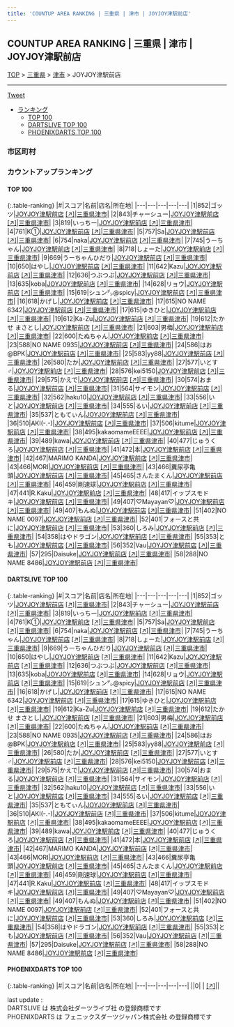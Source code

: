 ```yaml
---
title: 'COUNTUP AREA RANKING | 三重県 | 津市 | JOYJOY津駅前店'
---
```

## COUNTUP AREA RANKING | 三重県 | 津市 | JOYJOY津駅前店

[TOP](/darts/rank/) > [三重県](/darts/rank/三重県/) > [津市](/darts/rank/三重県/津市/) > JOYJOY津駅前店

___

<a href="https://twitter.com/share?ref_src=twsrc%5Etfw" data-text="COUNTUP AREA RANKING | 三重県津市JOYJOY津駅前店" class="twitter-share-button" data-hashtags="DARTSLIVE,PHOENIXDARTS,darts,ダーツ" data-show-count="false">Tweet</a>

* [ランキング](#カウントアップランキング)
    * [TOP 100](#top-100)
    * [DARTSLIVE TOP 100](#dartslive-top-100)
    * [PHOENIXDARTS TOP 100](#phoenixdarts-top-100)

### 市区町村

<ul>

</ul>

### カウントアップランキング

#### TOP 100



{:.table-ranking}
|#|スコア|名前|店名|所在地|
|---|---|---|---|---|
|1|852|<span class="rank-name-dl">ゴッツ</span>|<a href="/darts/rank/shops/a01a58105d3c797e5f9f3321c1147265.html">JOYJOY津駅前店</a> <a href="https://search.dartslive.com/jp/shop/a01a58105d3c797e5f9f3321c1147265">[↗]</a>|<a href="/darts/rank/三重県/津市">三重県津市</a>|
|2|843|<span class="rank-name-dl">チャーシュー</span>|<a href="/darts/rank/shops/a01a58105d3c797e5f9f3321c1147265.html">JOYJOY津駅前店</a> <a href="https://search.dartslive.com/jp/shop/a01a58105d3c797e5f9f3321c1147265">[↗]</a>|<a href="/darts/rank/三重県/津市">三重県津市</a>|
|3|819|<span class="rank-name-dl">いっちー</span>|<a href="/darts/rank/shops/a01a58105d3c797e5f9f3321c1147265.html">JOYJOY津駅前店</a> <a href="https://search.dartslive.com/jp/shop/a01a58105d3c797e5f9f3321c1147265">[↗]</a>|<a href="/darts/rank/三重県/津市">三重県津市</a>|
|4|761|<span class="rank-name-dl">K①</span>|<a href="/darts/rank/shops/a01a58105d3c797e5f9f3321c1147265.html">JOYJOY津駅前店</a> <a href="https://search.dartslive.com/jp/shop/a01a58105d3c797e5f9f3321c1147265">[↗]</a>|<a href="/darts/rank/三重県/津市">三重県津市</a>|
|5|757|<span class="rank-name-dl">Sa</span>|<a href="/darts/rank/shops/a01a58105d3c797e5f9f3321c1147265.html">JOYJOY津駅前店</a> <a href="https://search.dartslive.com/jp/shop/a01a58105d3c797e5f9f3321c1147265">[↗]</a>|<a href="/darts/rank/三重県/津市">三重県津市</a>|
|6|754|<span class="rank-name-dl">naka</span>|<a href="/darts/rank/shops/a01a58105d3c797e5f9f3321c1147265.html">JOYJOY津駅前店</a> <a href="https://search.dartslive.com/jp/shop/a01a58105d3c797e5f9f3321c1147265">[↗]</a>|<a href="/darts/rank/三重県/津市">三重県津市</a>|
|7|745|<span class="rank-name-dl">うーちゃん</span>|<a href="/darts/rank/shops/a01a58105d3c797e5f9f3321c1147265.html">JOYJOY津駅前店</a> <a href="https://search.dartslive.com/jp/shop/a01a58105d3c797e5f9f3321c1147265">[↗]</a>|<a href="/darts/rank/三重県/津市">三重県津市</a>|
|8|718|<span class="rank-name-dl">しょーた</span>|<a href="/darts/rank/shops/a01a58105d3c797e5f9f3321c1147265.html">JOYJOY津駅前店</a> <a href="https://search.dartslive.com/jp/shop/a01a58105d3c797e5f9f3321c1147265">[↗]</a>|<a href="/darts/rank/三重県/津市">三重県津市</a>|
|9|669|<span class="rank-name-dl">うーちゃんひだり</span>|<a href="/darts/rank/shops/a01a58105d3c797e5f9f3321c1147265.html">JOYJOY津駅前店</a> <a href="https://search.dartslive.com/jp/shop/a01a58105d3c797e5f9f3321c1147265">[↗]</a>|<a href="/darts/rank/三重県/津市">三重県津市</a>|
|10|650|<span class="rank-name-dl">はやし</span>|<a href="/darts/rank/shops/a01a58105d3c797e5f9f3321c1147265.html">JOYJOY津駅前店</a> <a href="https://search.dartslive.com/jp/shop/a01a58105d3c797e5f9f3321c1147265">[↗]</a>|<a href="/darts/rank/三重県/津市">三重県津市</a>|
|11|642|<span class="rank-name-dl">Kazu</span>|<a href="/darts/rank/shops/a01a58105d3c797e5f9f3321c1147265.html">JOYJOY津駅前店</a> <a href="https://search.dartslive.com/jp/shop/a01a58105d3c797e5f9f3321c1147265">[↗]</a>|<a href="/darts/rank/三重県/津市">三重県津市</a>|
|12|636|<span class="rank-name-dl">つぶつぶ</span>|<a href="/darts/rank/shops/a01a58105d3c797e5f9f3321c1147265.html">JOYJOY津駅前店</a> <a href="https://search.dartslive.com/jp/shop/a01a58105d3c797e5f9f3321c1147265">[↗]</a>|<a href="/darts/rank/三重県/津市">三重県津市</a>|
|13|635|<span class="rank-name-dl">koba</span>|<a href="/darts/rank/shops/a01a58105d3c797e5f9f3321c1147265.html">JOYJOY津駅前店</a> <a href="https://search.dartslive.com/jp/shop/a01a58105d3c797e5f9f3321c1147265">[↗]</a>|<a href="/darts/rank/三重県/津市">三重県津市</a>|
|14|628|<span class="rank-name-dl">リョウ</span>|<a href="/darts/rank/shops/a01a58105d3c797e5f9f3321c1147265.html">JOYJOY津駅前店</a> <a href="https://search.dartslive.com/jp/shop/a01a58105d3c797e5f9f3321c1147265">[↗]</a>|<a href="/darts/rank/三重県/津市">三重県津市</a>|
|15|619|<span class="rank-name-dl">シュン㌥@spicy</span>|<a href="/darts/rank/shops/a01a58105d3c797e5f9f3321c1147265.html">JOYJOY津駅前店</a> <a href="https://search.dartslive.com/jp/shop/a01a58105d3c797e5f9f3321c1147265">[↗]</a>|<a href="/darts/rank/三重県/津市">三重県津市</a>|
|16|618|<span class="rank-name-dl">かげし</span>|<a href="/darts/rank/shops/a01a58105d3c797e5f9f3321c1147265.html">JOYJOY津駅前店</a> <a href="https://search.dartslive.com/jp/shop/a01a58105d3c797e5f9f3321c1147265">[↗]</a>|<a href="/darts/rank/三重県/津市">三重県津市</a>|
|17|615|<span class="rank-name-dl">NO NAME 6342</span>|<a href="/darts/rank/shops/a01a58105d3c797e5f9f3321c1147265.html">JOYJOY津駅前店</a> <a href="https://search.dartslive.com/jp/shop/a01a58105d3c797e5f9f3321c1147265">[↗]</a>|<a href="/darts/rank/三重県/津市">三重県津市</a>|
|17|615|<span class="rank-name-dl">ゆきひと</span>|<a href="/darts/rank/shops/a01a58105d3c797e5f9f3321c1147265.html">JOYJOY津駅前店</a> <a href="https://search.dartslive.com/jp/shop/a01a58105d3c797e5f9f3321c1147265">[↗]</a>|<a href="/darts/rank/三重県/津市">三重県津市</a>|
|19|612|<span class="rank-name-dl">Ka-Zu</span>|<a href="/darts/rank/shops/a01a58105d3c797e5f9f3321c1147265.html">JOYJOY津駅前店</a> <a href="https://search.dartslive.com/jp/shop/a01a58105d3c797e5f9f3321c1147265">[↗]</a>|<a href="/darts/rank/三重県/津市">三重県津市</a>|
|19|612|<span class="rank-name-dl">たかせ まさとし</span>|<a href="/darts/rank/shops/a01a58105d3c797e5f9f3321c1147265.html">JOYJOY津駅前店</a> <a href="https://search.dartslive.com/jp/shop/a01a58105d3c797e5f9f3321c1147265">[↗]</a>|<a href="/darts/rank/三重県/津市">三重県津市</a>|
|21|603|<span class="rank-name-dl">男梅</span>|<a href="/darts/rank/shops/a01a58105d3c797e5f9f3321c1147265.html">JOYJOY津駅前店</a> <a href="https://search.dartslive.com/jp/shop/a01a58105d3c797e5f9f3321c1147265">[↗]</a>|<a href="/darts/rank/三重県/津市">三重県津市</a>|
|22|600|<span class="rank-name-dl">たぬちゃん</span>|<a href="/darts/rank/shops/a01a58105d3c797e5f9f3321c1147265.html">JOYJOY津駅前店</a> <a href="https://search.dartslive.com/jp/shop/a01a58105d3c797e5f9f3321c1147265">[↗]</a>|<a href="/darts/rank/三重県/津市">三重県津市</a>|
|23|588|<span class="rank-name-dl">NO NAME 0935</span>|<a href="/darts/rank/shops/a01a58105d3c797e5f9f3321c1147265.html">JOYJOY津駅前店</a> <a href="https://search.dartslive.com/jp/shop/a01a58105d3c797e5f9f3321c1147265">[↗]</a>|<a href="/darts/rank/三重県/津市">三重県津市</a>|
|24|586|<span class="rank-name-dl">はお@BPK</span>|<a href="/darts/rank/shops/a01a58105d3c797e5f9f3321c1147265.html">JOYJOY津駅前店</a> <a href="https://search.dartslive.com/jp/shop/a01a58105d3c797e5f9f3321c1147265">[↗]</a>|<a href="/darts/rank/三重県/津市">三重県津市</a>|
|25|583|<span class="rank-name-dl">yy88</span>|<a href="/darts/rank/shops/a01a58105d3c797e5f9f3321c1147265.html">JOYJOY津駅前店</a> <a href="https://search.dartslive.com/jp/shop/a01a58105d3c797e5f9f3321c1147265">[↗]</a>|<a href="/darts/rank/三重県/津市">三重県津市</a>|
|26|580|<span class="rank-name-dl">たか</span>|<a href="/darts/rank/shops/a01a58105d3c797e5f9f3321c1147265.html">JOYJOY津駅前店</a> <a href="https://search.dartslive.com/jp/shop/a01a58105d3c797e5f9f3321c1147265">[↗]</a>|<a href="/darts/rank/三重県/津市">三重県津市</a>|
|27|577|<span class="rank-name-dl">いとす♂</span>|<a href="/darts/rank/shops/a01a58105d3c797e5f9f3321c1147265.html">JOYJOY津駅前店</a> <a href="https://search.dartslive.com/jp/shop/a01a58105d3c797e5f9f3321c1147265">[↗]</a>|<a href="/darts/rank/三重県/津市">三重県津市</a>|
|28|576|<span class="rank-name-dl">kei5150</span>|<a href="/darts/rank/shops/a01a58105d3c797e5f9f3321c1147265.html">JOYJOY津駅前店</a> <a href="https://search.dartslive.com/jp/shop/a01a58105d3c797e5f9f3321c1147265">[↗]</a>|<a href="/darts/rank/三重県/津市">三重県津市</a>|
|29|575|<span class="rank-name-dl">かえで</span>|<a href="/darts/rank/shops/a01a58105d3c797e5f9f3321c1147265.html">JOYJOY津駅前店</a> <a href="https://search.dartslive.com/jp/shop/a01a58105d3c797e5f9f3321c1147265">[↗]</a>|<a href="/darts/rank/三重県/津市">三重県津市</a>|
|30|574|<span class="rank-name-dl">おまる</span>|<a href="/darts/rank/shops/a01a58105d3c797e5f9f3321c1147265.html">JOYJOY津駅前店</a> <a href="https://search.dartslive.com/jp/shop/a01a58105d3c797e5f9f3321c1147265">[↗]</a>|<a href="/darts/rank/三重県/津市">三重県津市</a>|
|31|564|<span class="rank-name-dl">サイモン</span>|<a href="/darts/rank/shops/a01a58105d3c797e5f9f3321c1147265.html">JOYJOY津駅前店</a> <a href="https://search.dartslive.com/jp/shop/a01a58105d3c797e5f9f3321c1147265">[↗]</a>|<a href="/darts/rank/三重県/津市">三重県津市</a>|
|32|562|<span class="rank-name-dl">haku10</span>|<a href="/darts/rank/shops/a01a58105d3c797e5f9f3321c1147265.html">JOYJOY津駅前店</a> <a href="https://search.dartslive.com/jp/shop/a01a58105d3c797e5f9f3321c1147265">[↗]</a>|<a href="/darts/rank/三重県/津市">三重県津市</a>|
|33|556|<span class="rank-name-dl">いと</span>|<a href="/darts/rank/shops/a01a58105d3c797e5f9f3321c1147265.html">JOYJOY津駅前店</a> <a href="https://search.dartslive.com/jp/shop/a01a58105d3c797e5f9f3321c1147265">[↗]</a>|<a href="/darts/rank/三重県/津市">三重県津市</a>|
|34|555|<span class="rank-name-dl">るい</span>|<a href="/darts/rank/shops/a01a58105d3c797e5f9f3321c1147265.html">JOYJOY津駅前店</a> <a href="https://search.dartslive.com/jp/shop/a01a58105d3c797e5f9f3321c1147265">[↗]</a>|<a href="/darts/rank/三重県/津市">三重県津市</a>|
|35|537|<span class="rank-name-dl">ともてぃん</span>|<a href="/darts/rank/shops/a01a58105d3c797e5f9f3321c1147265.html">JOYJOY津駅前店</a> <a href="https://search.dartslive.com/jp/shop/a01a58105d3c797e5f9f3321c1147265">[↗]</a>|<a href="/darts/rank/三重県/津市">三重県津市</a>|
|36|510|<span class="rank-name-dl">AKI(-.-)</span>|<a href="/darts/rank/shops/a01a58105d3c797e5f9f3321c1147265.html">JOYJOY津駅前店</a> <a href="https://search.dartslive.com/jp/shop/a01a58105d3c797e5f9f3321c1147265">[↗]</a>|<a href="/darts/rank/三重県/津市">三重県津市</a>|
|37|506|<span class="rank-name-dl">kitume</span>|<a href="/darts/rank/shops/a01a58105d3c797e5f9f3321c1147265.html">JOYJOY津駅前店</a> <a href="https://search.dartslive.com/jp/shop/a01a58105d3c797e5f9f3321c1147265">[↗]</a>|<a href="/darts/rank/三重県/津市">三重県津市</a>|
|38|495|<span class="rank-name-dl">kakaomameEEEE</span>|<a href="/darts/rank/shops/a01a58105d3c797e5f9f3321c1147265.html">JOYJOY津駅前店</a> <a href="https://search.dartslive.com/jp/shop/a01a58105d3c797e5f9f3321c1147265">[↗]</a>|<a href="/darts/rank/三重県/津市">三重県津市</a>|
|39|489|<span class="rank-name-dl">kawa</span>|<a href="/darts/rank/shops/a01a58105d3c797e5f9f3321c1147265.html">JOYJOY津駅前店</a> <a href="https://search.dartslive.com/jp/shop/a01a58105d3c797e5f9f3321c1147265">[↗]</a>|<a href="/darts/rank/三重県/津市">三重県津市</a>|
|40|477|<span class="rank-name-dl">じゅうくろ</span>|<a href="/darts/rank/shops/a01a58105d3c797e5f9f3321c1147265.html">JOYJOY津駅前店</a> <a href="https://search.dartslive.com/jp/shop/a01a58105d3c797e5f9f3321c1147265">[↗]</a>|<a href="/darts/rank/三重県/津市">三重県津市</a>|
|41|472|<span class="rank-name-dl">本</span>|<a href="/darts/rank/shops/a01a58105d3c797e5f9f3321c1147265.html">JOYJOY津駅前店</a> <a href="https://search.dartslive.com/jp/shop/a01a58105d3c797e5f9f3321c1147265">[↗]</a>|<a href="/darts/rank/三重県/津市">三重県津市</a>|
|42|467|<span class="rank-name-dl">MARIMO KANDA</span>|<a href="/darts/rank/shops/a01a58105d3c797e5f9f3321c1147265.html">JOYJOY津駅前店</a> <a href="https://search.dartslive.com/jp/shop/a01a58105d3c797e5f9f3321c1147265">[↗]</a>|<a href="/darts/rank/三重県/津市">三重県津市</a>|
|43|466|<span class="rank-name-dl">MORI</span>|<a href="/darts/rank/shops/a01a58105d3c797e5f9f3321c1147265.html">JOYJOY津駅前店</a> <a href="https://search.dartslive.com/jp/shop/a01a58105d3c797e5f9f3321c1147265">[↗]</a>|<a href="/darts/rank/三重県/津市">三重県津市</a>|
|43|466|<span class="rank-name-dl">糞尿亭亀頭</span>|<a href="/darts/rank/shops/a01a58105d3c797e5f9f3321c1147265.html">JOYJOY津駅前店</a> <a href="https://search.dartslive.com/jp/shop/a01a58105d3c797e5f9f3321c1147265">[↗]</a>|<a href="/darts/rank/三重県/津市">三重県津市</a>|
|45|465|<span class="rank-name-dl">さんたまくん</span>|<a href="/darts/rank/shops/a01a58105d3c797e5f9f3321c1147265.html">JOYJOY津駅前店</a> <a href="https://search.dartslive.com/jp/shop/a01a58105d3c797e5f9f3321c1147265">[↗]</a>|<a href="/darts/rank/三重県/津市">三重県津市</a>|
|46|459|<span class="rank-name-dl">剛速球</span>|<a href="/darts/rank/shops/a01a58105d3c797e5f9f3321c1147265.html">JOYJOY津駅前店</a> <a href="https://search.dartslive.com/jp/shop/a01a58105d3c797e5f9f3321c1147265">[↗]</a>|<a href="/darts/rank/三重県/津市">三重県津市</a>|
|47|441|<span class="rank-name-dl">R.Kaku</span>|<a href="/darts/rank/shops/a01a58105d3c797e5f9f3321c1147265.html">JOYJOY津駅前店</a> <a href="https://search.dartslive.com/jp/shop/a01a58105d3c797e5f9f3321c1147265">[↗]</a>|<a href="/darts/rank/三重県/津市">三重県津市</a>|
|48|417|<span class="rank-name-dl">イップスモドキ</span>|<a href="/darts/rank/shops/a01a58105d3c797e5f9f3321c1147265.html">JOYJOY津駅前店</a> <a href="https://search.dartslive.com/jp/shop/a01a58105d3c797e5f9f3321c1147265">[↗]</a>|<a href="/darts/rank/三重県/津市">三重県津市</a>|
|49|407|<span class="rank-name-dl">♡Mayayan♡</span>|<a href="/darts/rank/shops/a01a58105d3c797e5f9f3321c1147265.html">JOYJOY津駅前店</a> <a href="https://search.dartslive.com/jp/shop/a01a58105d3c797e5f9f3321c1147265">[↗]</a>|<a href="/darts/rank/三重県/津市">三重県津市</a>|
|49|407|<span class="rank-name-dl">もんぬ</span>|<a href="/darts/rank/shops/a01a58105d3c797e5f9f3321c1147265.html">JOYJOY津駅前店</a> <a href="https://search.dartslive.com/jp/shop/a01a58105d3c797e5f9f3321c1147265">[↗]</a>|<a href="/darts/rank/三重県/津市">三重県津市</a>|
|51|402|<span class="rank-name-dl">NO NAME 0097</span>|<a href="/darts/rank/shops/a01a58105d3c797e5f9f3321c1147265.html">JOYJOY津駅前店</a> <a href="https://search.dartslive.com/jp/shop/a01a58105d3c797e5f9f3321c1147265">[↗]</a>|<a href="/darts/rank/三重県/津市">三重県津市</a>|
|52|401|<span class="rank-name-dl">フォースと共に</span>|<a href="/darts/rank/shops/a01a58105d3c797e5f9f3321c1147265.html">JOYJOY津駅前店</a> <a href="https://search.dartslive.com/jp/shop/a01a58105d3c797e5f9f3321c1147265">[↗]</a>|<a href="/darts/rank/三重県/津市">三重県津市</a>|
|53|360|<span class="rank-name-dl">しろみ</span>|<a href="/darts/rank/shops/a01a58105d3c797e5f9f3321c1147265.html">JOYJOY津駅前店</a> <a href="https://search.dartslive.com/jp/shop/a01a58105d3c797e5f9f3321c1147265">[↗]</a>|<a href="/darts/rank/三重県/津市">三重県津市</a>|
|54|358|<span class="rank-name-dl">はやドラゴン</span>|<a href="/darts/rank/shops/a01a58105d3c797e5f9f3321c1147265.html">JOYJOY津駅前店</a> <a href="https://search.dartslive.com/jp/shop/a01a58105d3c797e5f9f3321c1147265">[↗]</a>|<a href="/darts/rank/三重県/津市">三重県津市</a>|
|55|353|<span class="rank-name-dl">とも</span>|<a href="/darts/rank/shops/a01a58105d3c797e5f9f3321c1147265.html">JOYJOY津駅前店</a> <a href="https://search.dartslive.com/jp/shop/a01a58105d3c797e5f9f3321c1147265">[↗]</a>|<a href="/darts/rank/三重県/津市">三重県津市</a>|
|56|352|<span class="rank-name-dl">Vau</span>|<a href="/darts/rank/shops/a01a58105d3c797e5f9f3321c1147265.html">JOYJOY津駅前店</a> <a href="https://search.dartslive.com/jp/shop/a01a58105d3c797e5f9f3321c1147265">[↗]</a>|<a href="/darts/rank/三重県/津市">三重県津市</a>|
|57|295|<span class="rank-name-dl">Daisuke</span>|<a href="/darts/rank/shops/a01a58105d3c797e5f9f3321c1147265.html">JOYJOY津駅前店</a> <a href="https://search.dartslive.com/jp/shop/a01a58105d3c797e5f9f3321c1147265">[↗]</a>|<a href="/darts/rank/三重県/津市">三重県津市</a>|
|58|288|<span class="rank-name-dl">NO NAME 8486</span>|<a href="/darts/rank/shops/a01a58105d3c797e5f9f3321c1147265.html">JOYJOY津駅前店</a> <a href="https://search.dartslive.com/jp/shop/a01a58105d3c797e5f9f3321c1147265">[↗]</a>|<a href="/darts/rank/三重県/津市">三重県津市</a>|


#### DARTSLIVE TOP 100



{:.table-ranking}
|#|スコア|名前|店名|所在地|
|---|---|---|---|---|
|1|852|<span class="rank-name-dl">ゴッツ</span>|<a href="/darts/rank/shops/a01a58105d3c797e5f9f3321c1147265.html">JOYJOY津駅前店</a> <a href="https://search.dartslive.com/jp/shop/a01a58105d3c797e5f9f3321c1147265">[↗]</a>|<a href="/darts/rank/三重県/津市">三重県津市</a>|
|2|843|<span class="rank-name-dl">チャーシュー</span>|<a href="/darts/rank/shops/a01a58105d3c797e5f9f3321c1147265.html">JOYJOY津駅前店</a> <a href="https://search.dartslive.com/jp/shop/a01a58105d3c797e5f9f3321c1147265">[↗]</a>|<a href="/darts/rank/三重県/津市">三重県津市</a>|
|3|819|<span class="rank-name-dl">いっちー</span>|<a href="/darts/rank/shops/a01a58105d3c797e5f9f3321c1147265.html">JOYJOY津駅前店</a> <a href="https://search.dartslive.com/jp/shop/a01a58105d3c797e5f9f3321c1147265">[↗]</a>|<a href="/darts/rank/三重県/津市">三重県津市</a>|
|4|761|<span class="rank-name-dl">K①</span>|<a href="/darts/rank/shops/a01a58105d3c797e5f9f3321c1147265.html">JOYJOY津駅前店</a> <a href="https://search.dartslive.com/jp/shop/a01a58105d3c797e5f9f3321c1147265">[↗]</a>|<a href="/darts/rank/三重県/津市">三重県津市</a>|
|5|757|<span class="rank-name-dl">Sa</span>|<a href="/darts/rank/shops/a01a58105d3c797e5f9f3321c1147265.html">JOYJOY津駅前店</a> <a href="https://search.dartslive.com/jp/shop/a01a58105d3c797e5f9f3321c1147265">[↗]</a>|<a href="/darts/rank/三重県/津市">三重県津市</a>|
|6|754|<span class="rank-name-dl">naka</span>|<a href="/darts/rank/shops/a01a58105d3c797e5f9f3321c1147265.html">JOYJOY津駅前店</a> <a href="https://search.dartslive.com/jp/shop/a01a58105d3c797e5f9f3321c1147265">[↗]</a>|<a href="/darts/rank/三重県/津市">三重県津市</a>|
|7|745|<span class="rank-name-dl">うーちゃん</span>|<a href="/darts/rank/shops/a01a58105d3c797e5f9f3321c1147265.html">JOYJOY津駅前店</a> <a href="https://search.dartslive.com/jp/shop/a01a58105d3c797e5f9f3321c1147265">[↗]</a>|<a href="/darts/rank/三重県/津市">三重県津市</a>|
|8|718|<span class="rank-name-dl">しょーた</span>|<a href="/darts/rank/shops/a01a58105d3c797e5f9f3321c1147265.html">JOYJOY津駅前店</a> <a href="https://search.dartslive.com/jp/shop/a01a58105d3c797e5f9f3321c1147265">[↗]</a>|<a href="/darts/rank/三重県/津市">三重県津市</a>|
|9|669|<span class="rank-name-dl">うーちゃんひだり</span>|<a href="/darts/rank/shops/a01a58105d3c797e5f9f3321c1147265.html">JOYJOY津駅前店</a> <a href="https://search.dartslive.com/jp/shop/a01a58105d3c797e5f9f3321c1147265">[↗]</a>|<a href="/darts/rank/三重県/津市">三重県津市</a>|
|10|650|<span class="rank-name-dl">はやし</span>|<a href="/darts/rank/shops/a01a58105d3c797e5f9f3321c1147265.html">JOYJOY津駅前店</a> <a href="https://search.dartslive.com/jp/shop/a01a58105d3c797e5f9f3321c1147265">[↗]</a>|<a href="/darts/rank/三重県/津市">三重県津市</a>|
|11|642|<span class="rank-name-dl">Kazu</span>|<a href="/darts/rank/shops/a01a58105d3c797e5f9f3321c1147265.html">JOYJOY津駅前店</a> <a href="https://search.dartslive.com/jp/shop/a01a58105d3c797e5f9f3321c1147265">[↗]</a>|<a href="/darts/rank/三重県/津市">三重県津市</a>|
|12|636|<span class="rank-name-dl">つぶつぶ</span>|<a href="/darts/rank/shops/a01a58105d3c797e5f9f3321c1147265.html">JOYJOY津駅前店</a> <a href="https://search.dartslive.com/jp/shop/a01a58105d3c797e5f9f3321c1147265">[↗]</a>|<a href="/darts/rank/三重県/津市">三重県津市</a>|
|13|635|<span class="rank-name-dl">koba</span>|<a href="/darts/rank/shops/a01a58105d3c797e5f9f3321c1147265.html">JOYJOY津駅前店</a> <a href="https://search.dartslive.com/jp/shop/a01a58105d3c797e5f9f3321c1147265">[↗]</a>|<a href="/darts/rank/三重県/津市">三重県津市</a>|
|14|628|<span class="rank-name-dl">リョウ</span>|<a href="/darts/rank/shops/a01a58105d3c797e5f9f3321c1147265.html">JOYJOY津駅前店</a> <a href="https://search.dartslive.com/jp/shop/a01a58105d3c797e5f9f3321c1147265">[↗]</a>|<a href="/darts/rank/三重県/津市">三重県津市</a>|
|15|619|<span class="rank-name-dl">シュン㌥@spicy</span>|<a href="/darts/rank/shops/a01a58105d3c797e5f9f3321c1147265.html">JOYJOY津駅前店</a> <a href="https://search.dartslive.com/jp/shop/a01a58105d3c797e5f9f3321c1147265">[↗]</a>|<a href="/darts/rank/三重県/津市">三重県津市</a>|
|16|618|<span class="rank-name-dl">かげし</span>|<a href="/darts/rank/shops/a01a58105d3c797e5f9f3321c1147265.html">JOYJOY津駅前店</a> <a href="https://search.dartslive.com/jp/shop/a01a58105d3c797e5f9f3321c1147265">[↗]</a>|<a href="/darts/rank/三重県/津市">三重県津市</a>|
|17|615|<span class="rank-name-dl">NO NAME 6342</span>|<a href="/darts/rank/shops/a01a58105d3c797e5f9f3321c1147265.html">JOYJOY津駅前店</a> <a href="https://search.dartslive.com/jp/shop/a01a58105d3c797e5f9f3321c1147265">[↗]</a>|<a href="/darts/rank/三重県/津市">三重県津市</a>|
|17|615|<span class="rank-name-dl">ゆきひと</span>|<a href="/darts/rank/shops/a01a58105d3c797e5f9f3321c1147265.html">JOYJOY津駅前店</a> <a href="https://search.dartslive.com/jp/shop/a01a58105d3c797e5f9f3321c1147265">[↗]</a>|<a href="/darts/rank/三重県/津市">三重県津市</a>|
|19|612|<span class="rank-name-dl">Ka-Zu</span>|<a href="/darts/rank/shops/a01a58105d3c797e5f9f3321c1147265.html">JOYJOY津駅前店</a> <a href="https://search.dartslive.com/jp/shop/a01a58105d3c797e5f9f3321c1147265">[↗]</a>|<a href="/darts/rank/三重県/津市">三重県津市</a>|
|19|612|<span class="rank-name-dl">たかせ まさとし</span>|<a href="/darts/rank/shops/a01a58105d3c797e5f9f3321c1147265.html">JOYJOY津駅前店</a> <a href="https://search.dartslive.com/jp/shop/a01a58105d3c797e5f9f3321c1147265">[↗]</a>|<a href="/darts/rank/三重県/津市">三重県津市</a>|
|21|603|<span class="rank-name-dl">男梅</span>|<a href="/darts/rank/shops/a01a58105d3c797e5f9f3321c1147265.html">JOYJOY津駅前店</a> <a href="https://search.dartslive.com/jp/shop/a01a58105d3c797e5f9f3321c1147265">[↗]</a>|<a href="/darts/rank/三重県/津市">三重県津市</a>|
|22|600|<span class="rank-name-dl">たぬちゃん</span>|<a href="/darts/rank/shops/a01a58105d3c797e5f9f3321c1147265.html">JOYJOY津駅前店</a> <a href="https://search.dartslive.com/jp/shop/a01a58105d3c797e5f9f3321c1147265">[↗]</a>|<a href="/darts/rank/三重県/津市">三重県津市</a>|
|23|588|<span class="rank-name-dl">NO NAME 0935</span>|<a href="/darts/rank/shops/a01a58105d3c797e5f9f3321c1147265.html">JOYJOY津駅前店</a> <a href="https://search.dartslive.com/jp/shop/a01a58105d3c797e5f9f3321c1147265">[↗]</a>|<a href="/darts/rank/三重県/津市">三重県津市</a>|
|24|586|<span class="rank-name-dl">はお@BPK</span>|<a href="/darts/rank/shops/a01a58105d3c797e5f9f3321c1147265.html">JOYJOY津駅前店</a> <a href="https://search.dartslive.com/jp/shop/a01a58105d3c797e5f9f3321c1147265">[↗]</a>|<a href="/darts/rank/三重県/津市">三重県津市</a>|
|25|583|<span class="rank-name-dl">yy88</span>|<a href="/darts/rank/shops/a01a58105d3c797e5f9f3321c1147265.html">JOYJOY津駅前店</a> <a href="https://search.dartslive.com/jp/shop/a01a58105d3c797e5f9f3321c1147265">[↗]</a>|<a href="/darts/rank/三重県/津市">三重県津市</a>|
|26|580|<span class="rank-name-dl">たか</span>|<a href="/darts/rank/shops/a01a58105d3c797e5f9f3321c1147265.html">JOYJOY津駅前店</a> <a href="https://search.dartslive.com/jp/shop/a01a58105d3c797e5f9f3321c1147265">[↗]</a>|<a href="/darts/rank/三重県/津市">三重県津市</a>|
|27|577|<span class="rank-name-dl">いとす♂</span>|<a href="/darts/rank/shops/a01a58105d3c797e5f9f3321c1147265.html">JOYJOY津駅前店</a> <a href="https://search.dartslive.com/jp/shop/a01a58105d3c797e5f9f3321c1147265">[↗]</a>|<a href="/darts/rank/三重県/津市">三重県津市</a>|
|28|576|<span class="rank-name-dl">kei5150</span>|<a href="/darts/rank/shops/a01a58105d3c797e5f9f3321c1147265.html">JOYJOY津駅前店</a> <a href="https://search.dartslive.com/jp/shop/a01a58105d3c797e5f9f3321c1147265">[↗]</a>|<a href="/darts/rank/三重県/津市">三重県津市</a>|
|29|575|<span class="rank-name-dl">かえで</span>|<a href="/darts/rank/shops/a01a58105d3c797e5f9f3321c1147265.html">JOYJOY津駅前店</a> <a href="https://search.dartslive.com/jp/shop/a01a58105d3c797e5f9f3321c1147265">[↗]</a>|<a href="/darts/rank/三重県/津市">三重県津市</a>|
|30|574|<span class="rank-name-dl">おまる</span>|<a href="/darts/rank/shops/a01a58105d3c797e5f9f3321c1147265.html">JOYJOY津駅前店</a> <a href="https://search.dartslive.com/jp/shop/a01a58105d3c797e5f9f3321c1147265">[↗]</a>|<a href="/darts/rank/三重県/津市">三重県津市</a>|
|31|564|<span class="rank-name-dl">サイモン</span>|<a href="/darts/rank/shops/a01a58105d3c797e5f9f3321c1147265.html">JOYJOY津駅前店</a> <a href="https://search.dartslive.com/jp/shop/a01a58105d3c797e5f9f3321c1147265">[↗]</a>|<a href="/darts/rank/三重県/津市">三重県津市</a>|
|32|562|<span class="rank-name-dl">haku10</span>|<a href="/darts/rank/shops/a01a58105d3c797e5f9f3321c1147265.html">JOYJOY津駅前店</a> <a href="https://search.dartslive.com/jp/shop/a01a58105d3c797e5f9f3321c1147265">[↗]</a>|<a href="/darts/rank/三重県/津市">三重県津市</a>|
|33|556|<span class="rank-name-dl">いと</span>|<a href="/darts/rank/shops/a01a58105d3c797e5f9f3321c1147265.html">JOYJOY津駅前店</a> <a href="https://search.dartslive.com/jp/shop/a01a58105d3c797e5f9f3321c1147265">[↗]</a>|<a href="/darts/rank/三重県/津市">三重県津市</a>|
|34|555|<span class="rank-name-dl">るい</span>|<a href="/darts/rank/shops/a01a58105d3c797e5f9f3321c1147265.html">JOYJOY津駅前店</a> <a href="https://search.dartslive.com/jp/shop/a01a58105d3c797e5f9f3321c1147265">[↗]</a>|<a href="/darts/rank/三重県/津市">三重県津市</a>|
|35|537|<span class="rank-name-dl">ともてぃん</span>|<a href="/darts/rank/shops/a01a58105d3c797e5f9f3321c1147265.html">JOYJOY津駅前店</a> <a href="https://search.dartslive.com/jp/shop/a01a58105d3c797e5f9f3321c1147265">[↗]</a>|<a href="/darts/rank/三重県/津市">三重県津市</a>|
|36|510|<span class="rank-name-dl">AKI(-.-)</span>|<a href="/darts/rank/shops/a01a58105d3c797e5f9f3321c1147265.html">JOYJOY津駅前店</a> <a href="https://search.dartslive.com/jp/shop/a01a58105d3c797e5f9f3321c1147265">[↗]</a>|<a href="/darts/rank/三重県/津市">三重県津市</a>|
|37|506|<span class="rank-name-dl">kitume</span>|<a href="/darts/rank/shops/a01a58105d3c797e5f9f3321c1147265.html">JOYJOY津駅前店</a> <a href="https://search.dartslive.com/jp/shop/a01a58105d3c797e5f9f3321c1147265">[↗]</a>|<a href="/darts/rank/三重県/津市">三重県津市</a>|
|38|495|<span class="rank-name-dl">kakaomameEEEE</span>|<a href="/darts/rank/shops/a01a58105d3c797e5f9f3321c1147265.html">JOYJOY津駅前店</a> <a href="https://search.dartslive.com/jp/shop/a01a58105d3c797e5f9f3321c1147265">[↗]</a>|<a href="/darts/rank/三重県/津市">三重県津市</a>|
|39|489|<span class="rank-name-dl">kawa</span>|<a href="/darts/rank/shops/a01a58105d3c797e5f9f3321c1147265.html">JOYJOY津駅前店</a> <a href="https://search.dartslive.com/jp/shop/a01a58105d3c797e5f9f3321c1147265">[↗]</a>|<a href="/darts/rank/三重県/津市">三重県津市</a>|
|40|477|<span class="rank-name-dl">じゅうくろ</span>|<a href="/darts/rank/shops/a01a58105d3c797e5f9f3321c1147265.html">JOYJOY津駅前店</a> <a href="https://search.dartslive.com/jp/shop/a01a58105d3c797e5f9f3321c1147265">[↗]</a>|<a href="/darts/rank/三重県/津市">三重県津市</a>|
|41|472|<span class="rank-name-dl">本</span>|<a href="/darts/rank/shops/a01a58105d3c797e5f9f3321c1147265.html">JOYJOY津駅前店</a> <a href="https://search.dartslive.com/jp/shop/a01a58105d3c797e5f9f3321c1147265">[↗]</a>|<a href="/darts/rank/三重県/津市">三重県津市</a>|
|42|467|<span class="rank-name-dl">MARIMO KANDA</span>|<a href="/darts/rank/shops/a01a58105d3c797e5f9f3321c1147265.html">JOYJOY津駅前店</a> <a href="https://search.dartslive.com/jp/shop/a01a58105d3c797e5f9f3321c1147265">[↗]</a>|<a href="/darts/rank/三重県/津市">三重県津市</a>|
|43|466|<span class="rank-name-dl">MORI</span>|<a href="/darts/rank/shops/a01a58105d3c797e5f9f3321c1147265.html">JOYJOY津駅前店</a> <a href="https://search.dartslive.com/jp/shop/a01a58105d3c797e5f9f3321c1147265">[↗]</a>|<a href="/darts/rank/三重県/津市">三重県津市</a>|
|43|466|<span class="rank-name-dl">糞尿亭亀頭</span>|<a href="/darts/rank/shops/a01a58105d3c797e5f9f3321c1147265.html">JOYJOY津駅前店</a> <a href="https://search.dartslive.com/jp/shop/a01a58105d3c797e5f9f3321c1147265">[↗]</a>|<a href="/darts/rank/三重県/津市">三重県津市</a>|
|45|465|<span class="rank-name-dl">さんたまくん</span>|<a href="/darts/rank/shops/a01a58105d3c797e5f9f3321c1147265.html">JOYJOY津駅前店</a> <a href="https://search.dartslive.com/jp/shop/a01a58105d3c797e5f9f3321c1147265">[↗]</a>|<a href="/darts/rank/三重県/津市">三重県津市</a>|
|46|459|<span class="rank-name-dl">剛速球</span>|<a href="/darts/rank/shops/a01a58105d3c797e5f9f3321c1147265.html">JOYJOY津駅前店</a> <a href="https://search.dartslive.com/jp/shop/a01a58105d3c797e5f9f3321c1147265">[↗]</a>|<a href="/darts/rank/三重県/津市">三重県津市</a>|
|47|441|<span class="rank-name-dl">R.Kaku</span>|<a href="/darts/rank/shops/a01a58105d3c797e5f9f3321c1147265.html">JOYJOY津駅前店</a> <a href="https://search.dartslive.com/jp/shop/a01a58105d3c797e5f9f3321c1147265">[↗]</a>|<a href="/darts/rank/三重県/津市">三重県津市</a>|
|48|417|<span class="rank-name-dl">イップスモドキ</span>|<a href="/darts/rank/shops/a01a58105d3c797e5f9f3321c1147265.html">JOYJOY津駅前店</a> <a href="https://search.dartslive.com/jp/shop/a01a58105d3c797e5f9f3321c1147265">[↗]</a>|<a href="/darts/rank/三重県/津市">三重県津市</a>|
|49|407|<span class="rank-name-dl">♡Mayayan♡</span>|<a href="/darts/rank/shops/a01a58105d3c797e5f9f3321c1147265.html">JOYJOY津駅前店</a> <a href="https://search.dartslive.com/jp/shop/a01a58105d3c797e5f9f3321c1147265">[↗]</a>|<a href="/darts/rank/三重県/津市">三重県津市</a>|
|49|407|<span class="rank-name-dl">もんぬ</span>|<a href="/darts/rank/shops/a01a58105d3c797e5f9f3321c1147265.html">JOYJOY津駅前店</a> <a href="https://search.dartslive.com/jp/shop/a01a58105d3c797e5f9f3321c1147265">[↗]</a>|<a href="/darts/rank/三重県/津市">三重県津市</a>|
|51|402|<span class="rank-name-dl">NO NAME 0097</span>|<a href="/darts/rank/shops/a01a58105d3c797e5f9f3321c1147265.html">JOYJOY津駅前店</a> <a href="https://search.dartslive.com/jp/shop/a01a58105d3c797e5f9f3321c1147265">[↗]</a>|<a href="/darts/rank/三重県/津市">三重県津市</a>|
|52|401|<span class="rank-name-dl">フォースと共に</span>|<a href="/darts/rank/shops/a01a58105d3c797e5f9f3321c1147265.html">JOYJOY津駅前店</a> <a href="https://search.dartslive.com/jp/shop/a01a58105d3c797e5f9f3321c1147265">[↗]</a>|<a href="/darts/rank/三重県/津市">三重県津市</a>|
|53|360|<span class="rank-name-dl">しろみ</span>|<a href="/darts/rank/shops/a01a58105d3c797e5f9f3321c1147265.html">JOYJOY津駅前店</a> <a href="https://search.dartslive.com/jp/shop/a01a58105d3c797e5f9f3321c1147265">[↗]</a>|<a href="/darts/rank/三重県/津市">三重県津市</a>|
|54|358|<span class="rank-name-dl">はやドラゴン</span>|<a href="/darts/rank/shops/a01a58105d3c797e5f9f3321c1147265.html">JOYJOY津駅前店</a> <a href="https://search.dartslive.com/jp/shop/a01a58105d3c797e5f9f3321c1147265">[↗]</a>|<a href="/darts/rank/三重県/津市">三重県津市</a>|
|55|353|<span class="rank-name-dl">とも</span>|<a href="/darts/rank/shops/a01a58105d3c797e5f9f3321c1147265.html">JOYJOY津駅前店</a> <a href="https://search.dartslive.com/jp/shop/a01a58105d3c797e5f9f3321c1147265">[↗]</a>|<a href="/darts/rank/三重県/津市">三重県津市</a>|
|56|352|<span class="rank-name-dl">Vau</span>|<a href="/darts/rank/shops/a01a58105d3c797e5f9f3321c1147265.html">JOYJOY津駅前店</a> <a href="https://search.dartslive.com/jp/shop/a01a58105d3c797e5f9f3321c1147265">[↗]</a>|<a href="/darts/rank/三重県/津市">三重県津市</a>|
|57|295|<span class="rank-name-dl">Daisuke</span>|<a href="/darts/rank/shops/a01a58105d3c797e5f9f3321c1147265.html">JOYJOY津駅前店</a> <a href="https://search.dartslive.com/jp/shop/a01a58105d3c797e5f9f3321c1147265">[↗]</a>|<a href="/darts/rank/三重県/津市">三重県津市</a>|
|58|288|<span class="rank-name-dl">NO NAME 8486</span>|<a href="/darts/rank/shops/a01a58105d3c797e5f9f3321c1147265.html">JOYJOY津駅前店</a> <a href="https://search.dartslive.com/jp/shop/a01a58105d3c797e5f9f3321c1147265">[↗]</a>|<a href="/darts/rank/三重県/津市">三重県津市</a>|


#### PHOENIXDARTS TOP 100



{:.table-ranking}
|#|スコア|名前|店名|所在地|
|---|---|---|---|---|
||0|<span class="rank-name-dl"> </span>|<a href="/darts/rank/shops/.html"></a> <a href="">[↗]</a>|<a href="/darts/rank//"></a>|


<div class="footer border-top border-gray-light mt-5 pt-3 text-right text-gray">
    last update : <span style="font-weight: italic" id="foot_last_modified"></span><br />
    DARTSLIVE は 株式会社ダーツライブ社 の登録商標です<br />
    PHOENIXDARTS は フェニックスダーツジャパン株式会社 の登録商標です<br />
</div>

<script src="https://cdnjs.cloudflare.com/ajax/libs/jquery.tablesorter/2.31.3/js/jquery.tablesorter.min.js" integrity="sha512-qzgd5cYSZcosqpzpn7zF2ZId8f/8CHmFKZ8j7mU4OUXTNRd5g+ZHBPsgKEwoqxCtdQvExE5LprwwPAgoicguNg==" crossorigin="anonymous" referrerpolicy="no-referrer"></script>
<link rel="stylesheet" href="https://cdnjs.cloudflare.com/ajax/libs/jquery.tablesorter/2.31.3/css/theme.default.min.css" integrity="sha512-wghhOJkjQX0Lh3NSWvNKeZ0ZpNn+SPVXX1Qyc9OCaogADktxrBiBdKGDoqVUOyhStvMBmJQ8ZdMHiR3wuEq8+w==" crossorigin="anonymous" referrerpolicy="no-referrer" />
<script>
$(function() {
    $(".table-ranking").tablesorter({sortList:[[0, 0]]});
    $("#foot_last_modified").text(formatDate(new Date(document.lastModified), 'yyyy-MM-dd HH:mm:ss'));
});
</script>

<script async src="https://platform.twitter.com/widgets.js" charset="utf-8"></script>